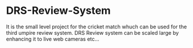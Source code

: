 # DRS-Review-System
It is the small level project for the cricket match whuch can be used for the third umpire review system.
DRS Review system can be scaled large by enhancing it to live web cameras etc...
